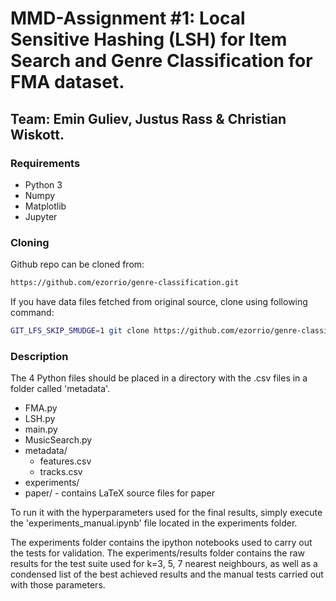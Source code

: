 # MMD-Assignment #1: Local Sensitive Hashing (LSH) for Item Search and Genre Classification for FMA dataset.
## Team: Emin Guliev, Justus Rass & Christian Wiskott.

### Requirements
- Python 3
- Numpy
- Matplotlib
- Jupyter

### Cloning

Github repo can be cloned from:
```bash
https://github.com/ezorrio/genre-classification.git
```
If you have data files fetched from original source, clone using following command:
```bash
GIT_LFS_SKIP_SMUDGE=1 git clone https://github.com/ezorrio/genre-classification
```

### Description
The 4 Python files should be placed in a directory with the .csv files in a folder called 'metadata'.

- FMA.py
- LSH.py
- main.py
- MusicSearch.py
- metadata/
    - features.csv
    - tracks.csv
- experiments/
- paper/ - contains LaTeX source files for paper

To run it with the hyperparameters used for the final results, simply execute the 'experiments_manual.ipynb' file
located in the experiments folder.

The experiments folder contains the ipython notebooks used to carry out the tests for validation.
The experiments/results folder contains the raw results for the test suite used for k=3, 5, 7 nearest
neighbours, as well as a condensed list of the best achieved results and the manual tests carried out
with those parameters.
